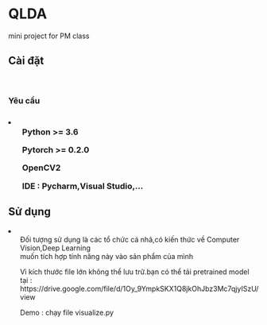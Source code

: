# QLDA
mini project for PM class

<h2>Cài đặt</h2><br>

<h3>Yêu cầu<h3>
  <li>
    <ul>Python >= 3.6</ul>
    <ul>Pytorch >= 0.2.0 </ul>
    <ul>OpenCV2 </ul>
    <ul>IDE : Pycharm,Visual Studio,...</ul>
  </li>
 
<h2>Sử dụng</h2>
  <li>
    <ul>Đối tượng sử dụng là các tổ chức cá nhâ,có kiến thức về Computer Vision,Deep Learning<br>
      muốn tích hợp tính năng này vào sản phẩm của mình</ul>
    <ul>Vì kích thước file lớn không thể lưu trữ.bạn có thể tải pretrained model tại :<br>
      https://drive.google.com/file/d/1Oy_9YmpkSKX1Q8jkOhJbz3Mc7qjyISzU/view</ul>
    <ul>Demo : chạy file visualize.py</ul>
  </li>
